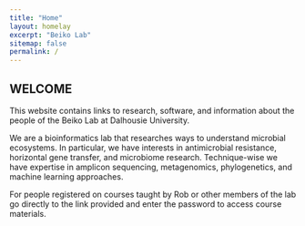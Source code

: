 ```yaml
---
title: "Home"
layout: homelay
excerpt: "Beiko Lab"
sitemap: false
permalink: /
---
```


## WELCOME

This website contains links to research, software, and information about the people of the Beiko Lab at Dalhousie University.

We are a bioinformatics lab that researches ways to understand microbial ecosystems. In particular, we have interests in antimicrobial resistance, horizontal gene transfer, and microbiome research. Technique-wise we have expertise in amplicon sequencing, metagenomics, phylogenetics, and machine learning approaches.

For people registered on courses taught by Rob or other members of the lab go directly to the link provided and enter the password to access course materials.
